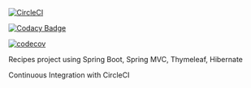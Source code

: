 [![CircleCI](https://circleci.com/gh/sergiopoliveira/spring-recipe.svg?style=svg)](https://circleci.com/gh/sergiopoliveira/spring-recipe)

[![Codacy Badge](https://api.codacy.com/project/badge/Grade/cfe176b5ed2b4ba7a6e5864ff1d0b662)](https://www.codacy.com/app/sergiopoliveira/spring-recipe?utm_source=github.com&amp;utm_medium=referral&amp;utm_content=sergiopoliveira/spring-recipe&amp;utm_campaign=Badge_Grade)

[![codecov](https://codecov.io/gh/sergiopoliveira/spring-recipe/branch/master/graph/badge.svg)](https://codecov.io/gh/sergiopoliveira/spring-recipe)

Recipes project using Spring Boot, Spring MVC, Thymeleaf, Hibernate

Continuous Integration with CircleCI
